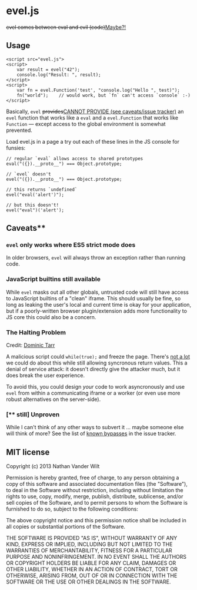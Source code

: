 # evel.js

<del>evel comes between eval and evil (code)</del><ins>[Maybe?!](https://github.com/natevw/evel/pull/15)</ins>

## Usage

```
<script src="evel.js">
<script>
    var result = evel("42");
    console.log("Result: ", result);
</script>
<script>
    var fn = evel.Function('test', "console.log("Hello ", test)");
    fn("world");    // would work, but `fn` can't access `console` :-)
</script>
```

Basically, `evel` <del>provides</del><ins>CANNOT PROVIDE (see caveats/issue tracker)</ins> an `evel` function that works like a `eval` and a `evel.Function` that works like `Function` — except access to the global environment is somewhat prevented.

Load evel.js in a page a try out each of these lines in the JS console for funsies:

```
// regular `eval` allows access to shared prototypes
eval("({}).__proto__") === Object.prototype;

// `evel` doesn't
evel("({}).__proto__") === Object.prototype;

// this returns `undefined`
evel("eval('alert')");

// but this doesn't!
evel("eval")('alert');
```

## Caveats\*\*

### `evel` only works where ES5 strict mode does

In older browsers, `evel` will always throw an exception rather than running code.

### JavaScript builtins still available

While `evel` masks out all other globals, untrusted code will still have access to JavaScript builtins of a "clean" iframe. This should usually be fine, so long as leaking the user's local and current time is okay for your application, but if a poorly-written browser plugin/extension adds more functionality to JS core this could also be a concern.

### The Halting Problem

Credit: [Dominic Tarr](https://github.com/dominictarr)

A malicious script could `while(true);` and freeze the page. There's [not a lot](http://en.wikipedia.org/wiki/Halting_problem) we could do about this while still allowing syncronous return values. This a denial of service attack: it doesn't directly give the attacker much, but it does break the user experience.

To avoid this, you could design *your* code to work asyncronously and use `evel` from within a communicating iframe or a worker (or even use more robust alternatives on the server-side).

### [\*\* still] Unproven

While I can't think of any other ways to subvert it … maybe someone else will think of more? See the list of [known bypasses](https://github.com/natevw/evel/issues?labels=bypass) in the issue tracker.


## MIT license

Copyright (c) 2013 Nathan Vander Wilt

Permission is hereby granted, free of charge, to any person obtaining a copy
of this software and associated documentation files (the "Software"), to deal
in the Software without restriction, including without limitation the rights
to use, copy, modify, merge, publish, distribute, sublicense, and/or sell
copies of the Software, and to permit persons to whom the Software is
furnished to do so, subject to the following conditions:

The above copyright notice and this permission notice shall be included in
all copies or substantial portions of the Software.

THE SOFTWARE IS PROVIDED "AS IS", WITHOUT WARRANTY OF ANY KIND, EXPRESS OR
IMPLIED, INCLUDING BUT NOT LIMITED TO THE WARRANTIES OF MERCHANTABILITY,
FITNESS FOR A PARTICULAR PURPOSE AND NONINFRINGEMENT. IN NO EVENT SHALL THE
AUTHORS OR COPYRIGHT HOLDERS BE LIABLE FOR ANY CLAIM, DAMAGES OR OTHER
LIABILITY, WHETHER IN AN ACTION OF CONTRACT, TORT OR OTHERWISE, ARISING FROM,
OUT OF OR IN CONNECTION WITH THE SOFTWARE OR THE USE OR OTHER DEALINGS IN
THE SOFTWARE.

